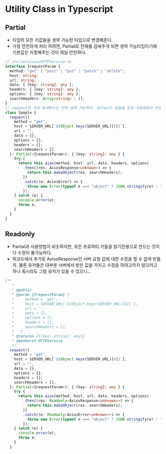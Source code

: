 # Utility Class in Typescript

## Partial

- 타입의 모든 키값들을 생략 가능한 타입으로 변경해준다.
- 가장 안전하게 처리 하려면, Partial로 전체를 감싸주게 되면 생략 가능타입이기에 기본값은 지정해주는 것이 제일 안전하다.

```ts
// src/services/HTTPService.ts
interface IrequestParam {
  method: "get" | "post" | "put" | "patch" | "delete";
  host: string;
  url: string;
  data: { [key: string]: any };
  headers: { [key: string]: any };
  options: { [key: string]: any };
  searchHeaders: Array<string> | [];
}
// request의 객체 매개변수는 전부 생략 가능하다. default 값들을 모두 지정해줘야 안전하게 동작한다.
class Sample {
  request({
    method = "get",
    host = SERVER_URL[`${Object.keys(SERVER_URL)[0]}`],
    url = "",
    data = {},
    options = {},
    headers = {},
    searchHeaders = [],
  }: Partial<IrequestParam>): { [key: string]: any } {
    try {
      return this.ajax(method, host, url, data, headers, options)
        .then((res: AxiosResponse<unknown>) => {
          return this.makeObject(res, searchHeaders);
        })
        .catch((e: AxiosError) => {
          throw new Error(typeof e === "object" ? JSON.stringify(e) : "" + e);
        });
    } catch (e) {
      console.error(e);
      throw e;
    }
  }
}
```

## Readonly

- Partial과 사용방법이 비슷하지만, 모든 프로퍼티 키들을 읽기전용으로 만드는 것이다 수정이 불가능하다.
- 위코드에서 추가로 AxiosResponse인 서버 요청 값에 대한 수정을 할 수 없게 만들자. 물론 유저들은 대부분 서버에서 받은 값을 가지고 수정을 하려고하지 않으려고하나 혹시라도 그럴 유저가 있을 수 있으니...

```ts
/**
   *
   * @public
   * @param {IrequestParam} {
   *     method = 'get',
   *     host = SERVER_URL[`${Object.keys(SERVER_URL)[0]}`],
   *     url = '',
   *     data = {},
   *     options = {},
   *     headers = {},
   *     searchHeaders = [],
   *   }
   * @returns {{[key: string]: any}}
   * @memberof HTTPService
   */
  request({
    method = "get",
    host = SERVER_URL[`${Object.keys(SERVER_URL)[0]}`],
    url = "",
    data = {},
    options = {},
    headers = {},
    searchHeaders = [],
  }: Partial<IrequestParam>): { [key: string]: any } {
    try {
      return this.ajax(method, host, url, data, headers, options)
        .then((res: Readonly<AxiosResponse<unknown>>) => {
          return this.makeObject(res, searchHeaders);
        })
        .catch((e: Readonly<AxiosError<unknown>>) => {
          throw new Error(typeof e === "object" ? JSON.stringify(e) : "" + e);
        });
    } catch (e) {
      console.error(e);
      throw e;
    }
  }
```
